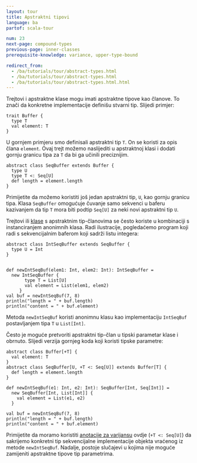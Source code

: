 ```yaml
---
layout: tour
title: Apstraktni tipovi
language: ba
partof: scala-tour

num: 23
next-page: compound-types
previous-page: inner-classes
prerequisite-knowledge: variance, upper-type-bound

redirect_from:
  - /ba/tutorials/tour/abstract-types.html
  - /ba/tutorials/tour/abstract-types.html
  - /ba/tutorials/tour/abstract-types.html.html
---
```


Trejtovi i apstraktne klase mogu imati apstraktne tipove kao članove.
To znači da konkretne implementacije definišu stvarni tip.
Slijedi primjer:

```tut
trait Buffer {
  type T
  val element: T
}
```

U gornjem primjeru smo definisali apstraktni tip `T`.
On se koristi za opis člana `element`.
Ovaj trejt možemo naslijediti u apstraktnoj klasi i dodati gornju granicu tipa za `T` da bi ga učinili preciznijim.

```tut
abstract class SeqBuffer extends Buffer {
  type U
  type T <: Seq[U]
  def length = element.length
}
```

Primijetite da možemo koristiti još jedan apstraktni tip, `U`, kao gornju granicu tipa. Klasa `SeqBuffer` omogućuje čuvanje samo sekvenci u baferu kazivanjem da tip `T`
mora biti podtip `Seq[U]` za neki novi apstraktni tip `U`.

Trejtovi ili [klase](classes.html) s apstraktnim tip-članovima se često koriste u kombinaciji s instanciranjem anonimnih klasa.
Radi ilustracije, pogledaćemo program koji radi s sekvencijalnim baferom koji sadrži listu integera:

```tut
abstract class IntSeqBuffer extends SeqBuffer {
  type U = Int
}


def newIntSeqBuf(elem1: Int, elem2: Int): IntSeqBuffer =
  new IntSeqBuffer {
       type T = List[U]
       val element = List(elem1, elem2)
     }
val buf = newIntSeqBuf(7, 8)
println("length = " + buf.length)
println("content = " + buf.element)
```

Metoda `newIntSeqBuf` koristi anonimnu klasu kao implementaciju  `IntSeqBuf` postavljanjem tipa `T` u `List[Int]`.

Često je moguće pretvoriti apstraktni tip-član u tipski parametar klase i obrnuto.
Slijedi verzija gornjeg koda koji koristi tipske parametre:

```tut
abstract class Buffer[+T] {
  val element: T
}
abstract class SeqBuffer[U, +T <: Seq[U]] extends Buffer[T] {
  def length = element.length
}

def newIntSeqBuf(e1: Int, e2: Int): SeqBuffer[Int, Seq[Int]] =
  new SeqBuffer[Int, List[Int]] {
    val element = List(e1, e2)
  }

val buf = newIntSeqBuf(7, 8)
println("length = " + buf.length)
println("content = " + buf.element)
```

Primijetite da moramo koristiti [anotacije za varijansu](variances.html) ovdje (`+T <: Seq[U]`) da sakrijemo konkretni tip sekvencijalne implementacije objekta vraćenog iz metode `newIntSeqBuf`.
Nadalje, postoje slučajevi u kojima nije moguće zamijeniti apstraktne tipove tip parametrima.
